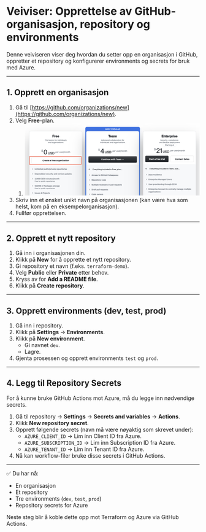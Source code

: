 # Veiviser: Opprettelse av GitHub-organisasjon, repository og environments

Denne veiviseren viser deg hvordan du setter opp en organisasjon i GitHub, oppretter et repository og konfigurerer environments og secrets for bruk med Azure.

---

## 1. Opprett en organisasjon
1. Gå til [https://github.com/organizations/new](https://github.com/organizations/new).
2. Velg **Free**-plan.
   1. ![alt text](img/freeplan.png)
3. Skriv inn et ønsket unikt navn på organisasjonen (kan være hva som helst, kom på en eksempelorganisasjon).
4. Fullfør opprettelsen.

---

## 2. Opprett et nytt repository
1. Gå inn i organisasjonen din.
2. Klikk på **New** for å opprette et nytt repository.
3. Gi repository et navn (f.eks. `terraform-demo`).
4. Velg **Public** eller **Private** etter behov.
5. Kryss av for **Add a README file**.
6. Klikk på **Create repository**.

---

## 3. Opprett environments (dev, test, prod)
1. Gå inn i repository.
2. Klikk på **Settings** → **Environments**.
3. Klikk på **New environment**.
   - Gi navnet `dev`.
   - Lagre.
4. Gjenta prosessen og opprett environments `test` og `prod`.

---

## 4. Legg til Repository Secrets
For å kunne bruke GitHub Actions mot Azure, må du legge inn nødvendige secrets.

1. Gå til repository → **Settings** → **Secrets and variables** → **Actions**.
2. Klikk **New repository secret**.
3. Opprett følgende secrets (navn må være nøyaktig som skrevet under):
   - `AZURE_CLIENT_ID` → Lim inn Client ID fra Azure.
   - `AZURE_SUBSCRIPTION_ID` → Lim inn Subscription ID fra Azure.
   - `AZURE_TENANT_ID` → Lim inn Tenant ID fra Azure.
4. Nå kan workflow-filer bruke disse secrets i GitHub Actions.

---

✅ Du har nå:
- En organisasjon
- Et repository
- Tre environments (`dev`, `test`, `prod`)
- Repository secrets for Azure

Neste steg blir å koble dette opp mot Terraform og Azure via GitHub Actions.
